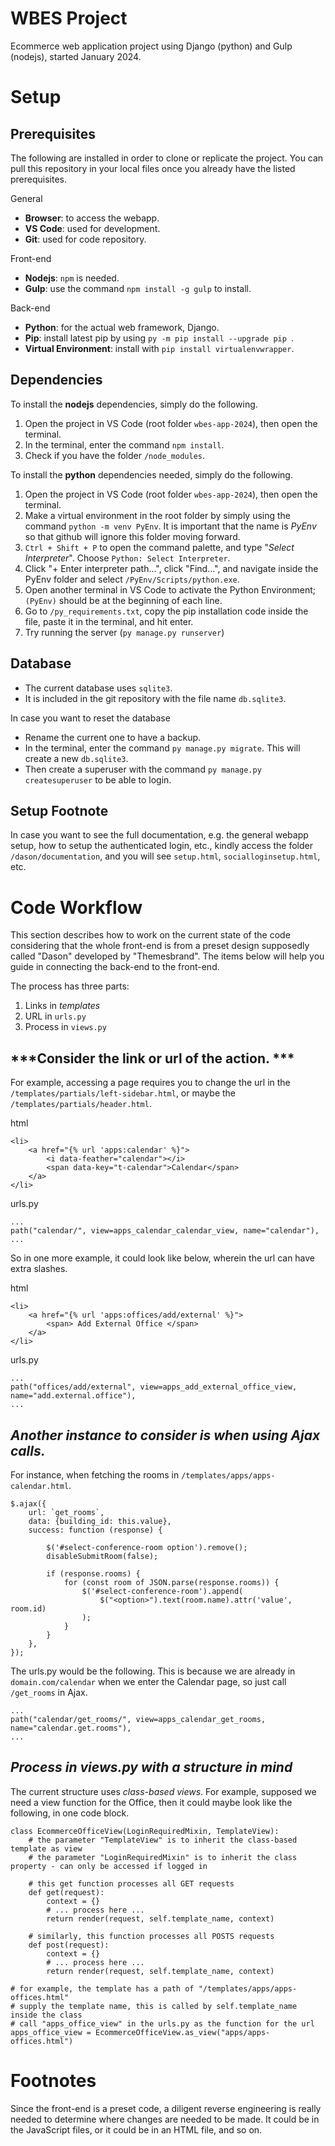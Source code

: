 # WBES Project

Ecommerce web application project using Django (python) and Gulp (nodejs), started January 2024.

# Setup

## Prerequisites

The following are installed in order to clone or replicate the project. You can pull this repository in your local files once you already have the listed prerequisites.

General
- **Browser**: to access the webapp.
- **VS Code**: used for development.
- **Git**: used for code repository.

Front-end
- **Nodejs**: `npm` is needed.
- **Gulp**: use the command `npm install -g gulp` to install.

Back-end
- **Python**: for the actual web framework, Django.
- **Pip**: install latest pip by using `py -m pip install --upgrade pip `.
- **Virtual Environment**: install with `pip install virtualenvwrapper`.

## Dependencies

To install the **nodejs** dependencies, simply do the following.

1. Open the project in VS Code (root folder `wbes-app-2024`), then open the terminal.
2. In the terminal, enter the command `npm install`.
3. Check if you have the folder `/node_modules`.

To install the **python** dependencies needed, simply do the following.

1. Open the project in VS Code (root folder `wbes-app-2024`), then open the terminal.
2. Make a virtual environment in the root folder by simply using the command `python -m venv PyEnv`. It is important that the name is *PyEnv* so that github will ignore this folder moving forward.
3. `Ctrl + Shift + P` to open the command palette, and type "*Select Interpreter*". Choose `Python: Select Interpreter`.
4. Click "+ Enter interpreter path...", click "Find...", and navigate inside the PyEnv folder and select `/PyEnv/Scripts/python.exe`.
5. Open another terminal in VS Code to activate the Python Environment; `(PyEnv)` should be at the beginning of each line. 
6. Go to `/py_requirements.txt`, copy the pip installation code inside the file, paste it in the terminal, and hit enter.
7. Try running the server (`py manage.py runserver`)

## Database

- The current database uses `sqlite3`.
- It is included in the git repository with the file name `db.sqlite3`.

In case you want to reset the database

- Rename the current one to have a backup.
- In the terminal, enter the command `py manage.py migrate`. This will create a new `db.sqlite3`.
- Then create a superuser with the command `py manage.py createsuperuser` to be able to login.

## Setup Footnote

In case you want to see the full documentation, e.g. the general webapp setup, how to setup the authenticated login, etc., kindly access the folder `/dason/documentation`, and you will see `setup.html`, `socialloginsetup.html`, etc.

# Code Workflow

This section describes how to work on the current state of the code considering that the whole front-end is from a preset design supposedly called "Dason" developed by "Themesbrand". The items below will help you guide in connecting the back-end to the front-end.

The process has three parts: 
1. Links in *templates* 
2. URL in `urls.py`
3. Process in `views.py` 

## ***Consider the link or url of the action. ***

For example, accessing a page requires you to change the url in the `/templates/partials/left-sidebar.html`, or maybe the `/templates/partials/header.html`.

html
```
<li>
    <a href="{% url 'apps:calendar' %}">
        <i data-feather="calendar"></i>
        <span data-key="t-calendar">Calendar</span>
    </a>
</li>
```
urls.py
```
...
path("calendar/", view=apps_calendar_calendar_view, name="calendar"),
...
```

So in one more example, it could look like below, wherein the url can have extra slashes.

html
```
<li>
    <a href="{% url 'apps:offices/add/external' %}">
        <span> Add External Office </span>
    </a>
</li>
```
urls.py
```
...
path("offices/add/external", view=apps_add_external_office_view, name="add.external.office"),
...
```

## ***Another instance to consider is when using Ajax calls.***

For instance, when fetching the rooms in `/templates/apps/apps-calendar.html`.
```
$.ajax({
    url: `get_rooms`,
    data: {building_id: this.value},
    success: function (response) {
        
        $('#select-conference-room option').remove();
        disableSubmitRoom(false);

        if (response.rooms) {
            for (const room of JSON.parse(response.rooms)) {
                $('#select-conference-room').append(
                    $("<option>").text(room.name).attr('value', room.id)
                );
            }
        }
    },
});
```
The urls.py would be the following. This is because we are already in `domain.com/calendar` when we enter the Calendar page, so just call `/get_rooms` in Ajax.
```
...
path("calendar/get_rooms/", view=apps_calendar_get_rooms, name="calendar.get.rooms"),
...
```

## ***Process in views.py with a structure in mind***

The current structure uses *class-based views*. For example, supposed we need a view function for the Office, then it could maybe look like the following, in one code block.
```
class EcommerceOfficeView(LoginRequiredMixin, TemplateView): 
    # the parameter "TemplateView" is to inherit the class-based template as view
    # the parameter "LoginRequiredMixin" is to inherit the class property - can only be accessed if logged in

    # this get function processes all GET requests
    def get(request):
        context = {}
        # ... process here ...
        return render(request, self.template_name, context)

    # similarly, this function processes all POSTS requests
    def post(request):
        context = {}
        # ... process here ...
        return render(request, self.template_name, context)

# for example, the template has a path of "/templates/apps/apps-offices.html"
# supply the template name, this is called by self.template_name inside the class
# call "apps_office_view" in the urls.py as the function for the url
apps_office_view = EcommerceOfficeView.as_view("apps/apps-offices.html")
```

# Footnotes

Since the front-end is a preset code, a diligent reverse engineering is really needed to determine where changes are needed to be made. It could be in the JavaScript files, or it could be in an HTML file, and so on.
